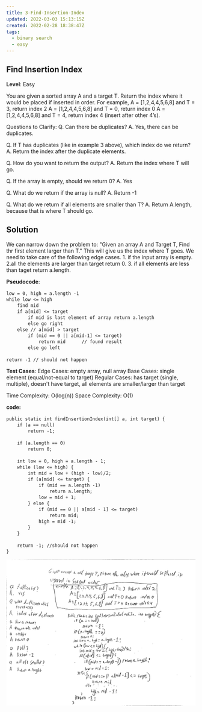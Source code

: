 ```yaml
---
title: 3-Find-Insertion-Index
updated: 2022-03-03 15:13:15Z
created: 2022-02-28 18:38:47Z
tags:
  - binary search
  - easy
---
```


## Find Insertion Index

**Level**: Easy

You are given a sorted array A and a target T. Return the index where it would be placed if inserted in order.
For example,
A = \[1,2,4,4,5,6,8\] and T = 3, return index 2
A = \[1,2,4,4,5,6,8\] and T = 0, return index 0
A = \[1,2,4,4,5,6,8\] and T = 4, return index 4 (insert after other 4’s).

Questions to Clarify:
Q. Can there be duplicates?
A. Yes, there can be duplicates.

Q. If T has duplicates (like in example 3 above), which index do we return?
A. Return the index after the duplicate elements.

Q. How do you want to return the output?
A. Return the index where T will go.

Q. If the array is empty, should we return 0?
A. Yes

Q. What do we return if the array is null?
A. Return -1

Q. What do we return if all elements are smaller than T?
A. Return A.length, because that is where T should go.

## Solution

We can narrow down the problem to: "Given an array A and Target T, Find thr first element larger than T." This will give us the index where T goes. We need to take care of the following edge cases. 1. if the input array is empty. 2.all the elements are larger than target return 0. 3. if all elements are less than taget return a.length.

**Pseudocode**:

```
low = 0, high = a.length -1
while low <= high
    find mid
    if a[mid] <= target
        if mid is last element of array return a.length
        else go right
    else // a[mid] > target
        if (mid == 0 || a[mid-1] <= target)
            return mid      // found result
        else go left

return -1 // should not happen
```

**Test Cases**:
Edge Cases: empty array, null array
Base Cases: single element (equal/not-equal to target)
Regular Cases: has target (single, multiple), doesn't have target,
all elements are smaller/larger than target

Time Complexity: O(log(n))
Space Complexity: O(1)

**code:**

```
public static int findInsertionIndex(int[] a, int target) {
    if (a == null)
        return -1;

    if (a.length == 0)
        return 0;

    int low = 0, high = a.length - 1;
    while (low <= high) {
        int mid = low + (high - low)/2;
        if (a[mid] <= target) {
            if (mid == a.length -1)
                return a.length;
            low = mid + 1;
        } else {
            if (mid == 0 || a[mid - 1] <= target)
                return mid;
            high = mid -1;
        }
    }

    return -1; //should not happen
}
```

![findInsertionIndex.jpg](../../_resources/findInsertionIndex.jpg)